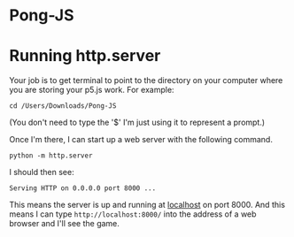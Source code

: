 # Pong-JS


# Running http.server

Your job is to get terminal to point to the directory on your computer where you are storing your p5.js work. For example:

```
cd /Users/Downloads/Pong-JS
```

(You don't need to type the '$' I'm just using it to represent a prompt.)

Once I'm there, I can start up a web server with the following command.

```
python -m http.server
```

I should then see:

```
Serving HTTP on 0.0.0.0 port 8000 ...
```

This means the server is up and running at [localhost](http://en.wikipedia.org/wiki/Localhost) on port 8000.  And this means I can type `http://localhost:8000/` into the address of a web browser and I'll see the game.
